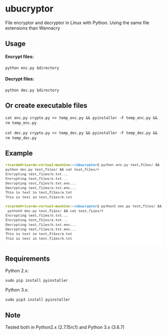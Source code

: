 # ubucryptor
File encryptor and decryptor in Linux with Python. Using the same file extensions than Wannacry

## Usage

#### Encrypt files:

```
python enc.py $directory
```

#### Decrypt files:

```
python dec.py $directory
```

## Or create executable files

```
cat enc.py crypto.py >> temp_enc.py && pyinstaller -F temp_enc.py && rm temp_enc.py

cat dec.py crypto.py >> temp_dec.py && pyinstaller -F temp_dec.py && rm temp_dec.py
```

## Example

![Screenshot](images/ubucryptor.png)


## Requirements

Python 2.x:

```
sudo pip install pyinstaller
```

Python 3.x:

```
sudo pip3 install pyinstaller
```

## Note

Tested both in Python2.x (2.7.15rc1) and Python 3.x (3.6.7)